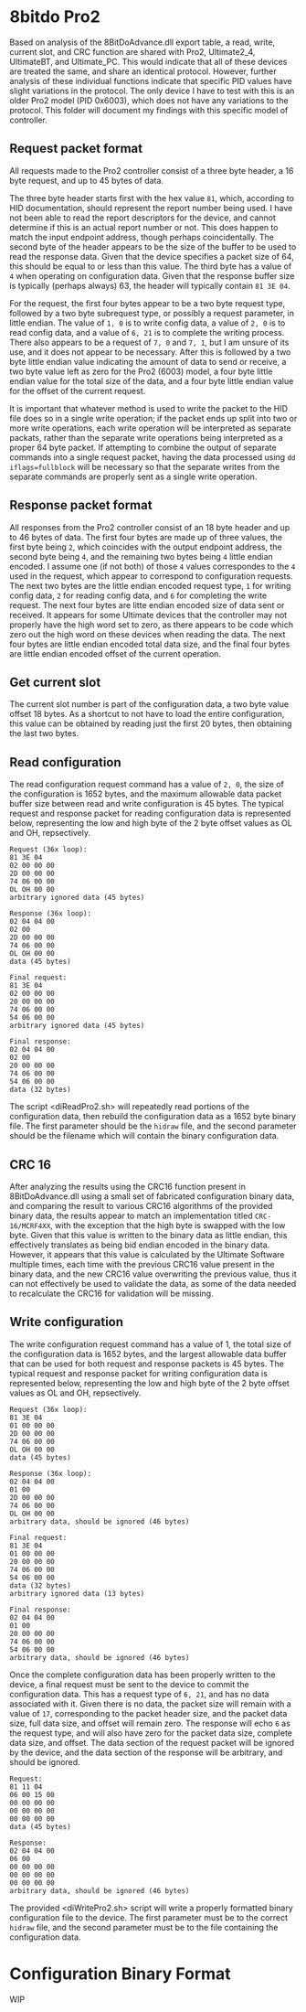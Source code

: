 # 8bitdo Pro2
Based on analysis of the 8BitDoAdvance.dll export table, a read, write, current slot, and CRC function are shared with Pro2, Ultimate2_4, UltimateBT, and Ultimate_PC.  This would indicate that all of these devices are treated the same, and share an identical protocol.  However, further analysis of these individual functions indicate that specific PID values have slight variations in the protocol.  The only device I have to test with this is an older Pro2 model (PID 0x6003), which does not have any variations to the protocol.  This folder will document my findings with this specific model of controller.

## Request packet format
All requests made to the Pro2 controller consist of a three byte header, a 16 byte request, and up to 45 bytes of data.

The three byte header starts first with the hex value `81`, which, according to HID documentation, should represent the report number being used.  I have not been able to read the report descriptors for the device, and cannot determine if this is an actual report number or not.  This does happen to match the input endpoint address, though perhaps coincidentally. The second byte of the header appears to be the size of the buffer to be used to read the response data.  Given that the device specifies a packet size of 64, this should be equal to or less than this value.  The third byte has a value of `4` when operating on configuration data.  Given that the response buffer size is typically (perhaps always) 63, the header will typically contain `81 3E 04`.

For the request, the first four bytes appear to be a two byte request type, followed by a two byte subrequest type, or possibly a request parameter, in little endian.  The value of `1, 0` is to write config data, a value of `2, 0` is to read config data, and a value of `6, 21` is to complete the writing process.  There also appears to be a request of `7, 0` and `7, 1`, but I am unsure of its use, and it does not appear to be necessary. After this is followed by a two byte little endian value indicating the amount of data to send or receive, a two byte value left as zero for the Pro2 (6003) model, a four byte little endian value for the total size of the data, and a four byte little endian value for the offset of the current request.

It is important that whatever method is used to write the packet to the HID file does so in a single write operation;  if the packet ends up split into two or more write operations, each write operation will be interpreted as separate packats, rather than the separate write operations being interpreted as a proper 64 byte packet.  If attempting to combine the output of separate commands into a single request packet, having the data processed using `dd iflags=fullblock` will be necessary so that the separate writes from the separate commands are properly sent as a single write operation.

## Response packet format
All responses from the Pro2 controller consist of an 18 byte header and up to 46 bytes of data.  The first four bytes are made up of three values, the first byte being `2`, which coincides with the output endpoint address, the second byte being `4`, and the remaining two bytes being `4` little endian encoded.  I assume one (if not both) of those `4` values correspondes to the `4` used in the request, which appear to correspond to configuration requests.  The next two bytes are the little endian encoded request type, `1` for writing config data, `2` for reading config data, and `6` for completing the write request.  The next four bytes are litte endian encoded size of data sent or received.  It appears for some Ultimate devices that the controller may not properly have the high word set to zero, as there appears to be code which zero out the high word on these devices when reading the data.  The next four bytes are little endian encoded total data size, and the final four bytes are little endian encoded offset of the current operation.

## Get current slot
The current slot number is part of the configuration data, a two byte value offset 18 bytes.  As a shortcut to not have to load the entire configuration, this value can be obtained by reading just the first 20 bytes, then obtaining the last two bytes.

## Read configuration
The read configuration request command has a value of `2, 0`, the size of the configuration is 1652 bytes, and the maximum allowable data packet buffer size between read and write configuration is 45 bytes.  The typical request and response packet for reading configuration data is represented below, representing the low and high byte of the 2 byte offset values as OL and OH, repsectively.
```
Request (36x loop):
81 3E 04
02 00 00 00
2D 00 00 00
74 06 00 00
OL OH 00 00
arbitrary ignored data (45 bytes)

Response (36x loop):
02 04 04 00
02 00
2D 00 00 00
74 06 00 00
OL OH 00 00
data (45 bytes)

Final request:
81 3E 04
02 00 00 00
20 00 00 00
74 06 00 00
54 06 00 00
arbitrary ignored data (45 bytes)

Final response:
02 04 04 00
02 00
20 00 00 00
74 06 00 00
54 06 00 00
data (32 bytes)
```
The script <diReadPro2.sh> will repeatedly read portions of the configuration data, then rebuild the configuration data as a 1652 byte binary file.  The first parameter should be the `hidraw` file, and the second parameter should be the filename which will contain the binary configuration data.

## CRC 16
After analyzing the results using the CRC16 function present in 8BitDoAdvance.dll using a small set of fabricated configuration binary data, and comparing the result to various CRC16 algorithms of the provided binary data, the results appear to match an implementation titled `CRC-16/MCRF4XX`, with the exception that the high byte is swapped with the low byte.  Given that this value is written to the binary data as little endian, this effectively translates as being bid endian encoded in the binary data.  However, it appears that this value is calculated by the Ultimate Software multiple times, each time with the previous CRC16 value present in the binary data, and the new CRC16 value overwriting the previous value, thus it can not effectively be used to validate the data, as some of the data needed to recalculate the CRC16 for validation will be missing.

## Write configuration
The write configuration request command has a value of 1, the total size of the configuration data is 1652 bytes, and the largest allowable data buffer that can be used for both request and response packets is 45 bytes.  The typical request and response packet for writing configuration data is represented below, representing the low and high byte of the 2 byte offset values as OL and OH, repsectively.
```
Request (36x loop):
81 3E 04
01 00 00 00
2D 00 00 00
74 06 00 00
OL OH 00 00
data (45 bytes)

Response (36x loop):
02 04 04 00
01 00
2D 00 00 00
74 06 00 00
OL OH 00 00
arbitrary data, should be ignored (46 bytes)

Final request:
81 3E 04
01 00 00 00
20 00 00 00
74 06 00 00
54 06 00 00
data (32 bytes)
arbitrary ignored data (13 bytes)

Final response:
02 04 04 00
01 00
20 00 00 00
74 06 00 00
54 06 00 00
arbitrary data, should be ignored (46 bytes)
```


Once the complete configuration data has been properly written to the device, a final request must be sent to the device to commit the configuration data.  This has a request type of `6, 21`, and has no data associated with it.  Given there is no data, the packet size will remain with a value of `17`, corresponding to the packet header size, and the packet data size, full data size, and offset will remain zero.  The response will echo `6` as the request type, and will also have zero for the packet data size, complete data size, and offset.  The data section of the request packet will be ignored by the device, and the data section of the response will be arbitrary, and should be ignored.

```
Request:
81 11 04
06 00 15 00
00 00 00 00
00 00 00 00
00 00 00 00
data (45 bytes)

Response:
02 04 04 00
06 00
00 00 00 00
00 00 00 00
00 00 00 00
arbitrary data, should be ignored (46 bytes)
```

The provided <diWritePro2.sh> script will write a properly formatted binary configuration file to the device.  The first parameter must be to the correct `hidraw` file, and the second parameter must be to the file containing the configuration data.

# Configuration Binary Format
WIP